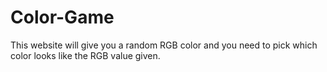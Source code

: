 # Color-Game
This website will give you a random RGB color and you need to pick which color looks like the RGB value given.
